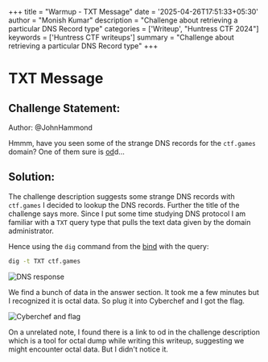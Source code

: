 +++
title = "Warmup - TXT Message"
date = '2025-04-26T17:51:33+05:30'
author = "Monish Kumar"
description = "Challenge about retrieving a particular DNS Record type"
categories = ['Writeup', "Huntress CTF 2024"]
keywords = ['Huntress CTF writeups']
summary = "Challenge about retrieving a particular DNS Record type"
+++
# TXT Message
## Challenge Statement:
Author: @JohnHammond

Hmmm, have you seen some of the strange DNS records for the `ctf.games` domain? One of them sure is [od](https://en.wikipedia.org/wiki/Od_(Unix))d...

## Solution:
The challenge description suggests some strange DNS records with `ctf.games` I decided to lookup the DNS records. Further the title of the challenge says more. Since I put some time studying DNS protocol I am familiar with a `TXT` query type that pulls the text data given by the domain administrator. 

Hence using the `dig` command from the [bind](https://www.isc.org/bind/)  with the query:

```bash
dig -t TXT ctf.games
```

![DNS response](/images/huntressctf-2024/txt-message/1.png)

We find a bunch of data in the answer section. It took me a few minutes but I recognized it is octal data. So plug it into Cyberchef and I got the flag.

![Cyberchef and flag](/images/huntressctf-2024/txt-message/2.png)

On a unrelated note, I found there is a link to od in the challenge description which is a tool for octal dump while writing this writeup, suggesting we might encounter octal data. But I didn't notice it.


